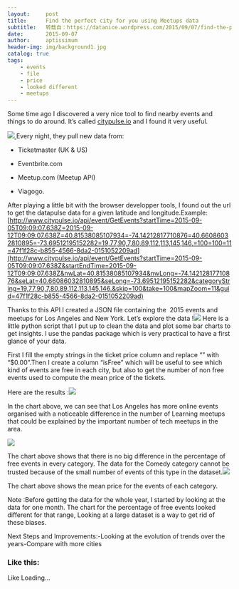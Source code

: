 ```yaml
---
layout:     post
title:      Find the perfect city for you using Meetups data
subtitle:   转载自：https://datanice.wordpress.com/2015/09/07/find-the-perfect-city-for-you-using-meetups-data/
date:       2015-09-07
author:     aptissimum
header-img: img/background1.jpg
catalog: true
tags:
    - events
    - file
    - price
    - looked different
    - meetups
---
```


Some time ago I discovered a very nice tool to find nearby events and things to do around. It’s called [citypulse.io](http://www.citypulse.io/.) and I found it very useful.

[![](https://datanice.files.wordpress.com/2015/09/screenshot-from-2015-09-05-170729-e1441466003403.png?w=525)
](https://datanice.files.wordpress.com/2015/09/screenshot-from-2015-09-05-170729.png)Every night, they pull new data from:

- Ticketmaster (UK & US)

- Eventbrite.com

- Meetup.com (Meetup API)

- Viagogo.


After playing a little bit with the browser developper tools, I found out the url to get the datapulse data for a given latitude and longitude.Example:[http://www.citypulse.io/api/event/GetEvents?startTime=2015-09-05T09:09:07.638Z=2015-09-12T09:09:07.638Z=40.81538085107934=-74.14212817710876=40.66086032810895=-73.69512195152282=19,77,90,7,80,89,112,113,145,146,=100=100=11=47f1f28c-b855-4566-8da2-0151052209ad](http://www.citypulse.io/api/event/GetEvents?startTime=2015-09-05T09:09:07.638Z&startEndTime=2015-09-12T09:09:07.638Z&nwLat=40.81538085107934&nwLong=-74.14212817710876&seLat=40.66086032810895&seLong=-73.69512195152282&categoryString=19,77,90,7,80,89,112,113,145,146,&skip=100&take=100&mapZoom=11&guid=47f1f28c-b855-4566-8da2-0151052209ad)

Thanks to this API I created a JSON file containing the  2015 events and meetups for Los Angeles and New York. Let’s explore the data !![](https://images.unsplash.com/29/night-square.jpg?q=80&fm=jpg&s=3aab7af150b0717491f65e18dc481982)
Here is a little python script that I put up to clean the data and plot some bar charts to get insights. I use the pandas package which is very practical to have a first glance of your data.

First I fill the empty strings in the ticket price column and replace “” with “$0.00”.Then I create a column “isFree” which will be useful to see which kind of events are free in each city, but also to get the number of non free events used to compute the mean price of the tickets.

Here are the results :[![](https://datanice.files.wordpress.com/2015/09/screenshot-from-2015-09-05-183907.png?w=525&h=368)
](https://datanice.files.wordpress.com/2015/09/screenshot-from-2015-09-05-183907.png)

In the chart above, we can see that Los Angeles has more online events organised with a noticeable difference in the number of Learning meetups that could be explained by the important number of tech meetups in the area.

[![](https://datanice.files.wordpress.com/2015/09/screenshot-from-2015-09-05-183920.png?w=525&h=360)
](https://datanice.files.wordpress.com/2015/09/screenshot-from-2015-09-05-183920.png)

The chart above shows that there is no big difference in the percentage of free events in every category. The data for the Comedy category cannot be trusted because of the small number of events of this type in the dataset.[![](https://datanice.files.wordpress.com/2015/09/screenshot-from-2015-09-05-183933.png?w=525&h=382)
](https://datanice.files.wordpress.com/2015/09/screenshot-from-2015-09-05-183933.png)

The chart above shows the mean price for the events of each category.

Note :Before getting the data for the whole year, I started by looking at the data for one month. The chart for the percentage of free events looked different for that range, Looking at a large dataset is a way to get rid of these biases.

Next Steps and Improvements:-Looking at the evolution of trends over the years-Compare with more cities





### Like this:

Like Loading...
